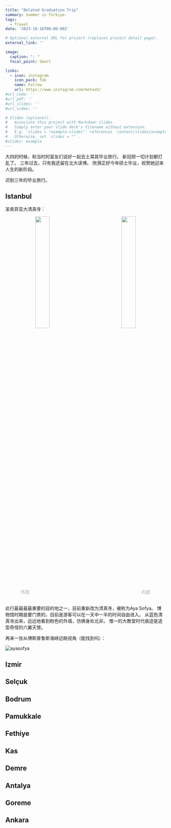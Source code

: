 ```yaml
---
title: "Belated Graduation Trip"
summary: Summer in Türkiye.
tags:
  - Travel
date: '2023-10-16T00:00:00Z'

# Optional external URL for project (replaces project detail page).
external_link: ''

image:
  caption: ": "
  focal_point: Smart

links:
  - icon: instagram
    icon_pack: fab
    name: Follow
    url: https://www.instagram.com/metaxh/
#url_code: ''
#url_pdf: ''
#url_slides: ''
#url_video: ''

# Slides (optional).
#   Associate this project with Markdown slides.
#   Simply enter your slide deck's filename without extension.
#   E.g. `slides = "example-slides"` references `content/slides/example-slides.md`.
#   Otherwise, set `slides = ""`.
#slides: example
---
```


大四的时候，和当时的室友们说好一起去土耳其毕业旅行。
新冠把一切计划都打乱了。
三年过去，只有我还留在北大读博。
欣漪正好今年硕士毕业，祝贺她迎来人生的新阶段。

迟到三年的毕业旅行。

## Istanbul

圣索菲亚大清真寺：

<center>
  <img src="./ayasofya_outside.jpg" width="30%" />
  &emsp;&emsp;&emsp;&emsp;&emsp;&emsp;&emsp;&emsp;
  <img src="./ayasofya_inside.jpg" width="30%" />
  <br/>
  <font color="AAAAAA">外观</font>
  &emsp;&emsp;&emsp;&emsp;&emsp;&emsp;&emsp;&emsp;
  &emsp;&emsp;&emsp;&emsp;&emsp;&emsp;&emsp;&emsp;
  &emsp;&emsp;&emsp;&emsp;&emsp;&emsp;&emsp;&emsp;
  <font color="AAAAAA">内部</font>
</center>
<br/>

此行最最最最重要的目的地之一，目前重新改为清真寺，被称为Aya Sofya。
博物馆时期是要门票的，目前是游客可以在一天中一半的时间自由进入。
从蓝色清真寺出来，远远地看到粉色的外墙，仿佛身处北非。
惟一的大教堂时代痕迹是造型奇怪的六翼天使。

再来一张从博斯普鲁斯海峡远眺视角（能找到吗）：

![ayasofya](./ayasofya_strait.jpg)

## Izmir

## Selçuk

## Bodrum

## Pamukkale

## Fethiye

## Kas

## Demre

## Antalya

## Goreme

## Ankara

